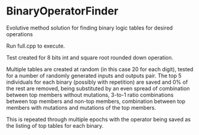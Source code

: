 # BinaryOperatorFinder
Evolutive method solution for finding binary logic tables for desired operations

Run full.cpp to execute.

Test created for 8 bits int and square root rounded down operation.

Multiple tables are created at random (in this case 20 for each digit), tested for a number of randomly generated inputs and outputs pair. The top 5 individuals for each binary (possibly with repetition) are saved and 0% of the rest are removed, being substituted by an even spread of combination between top members without mutations, 3-to-1 ratio combinations between top members and non-top members, combination between top members with mutations and mutations of the top members.

This is repeated through multiple epochs with the operator being saved as the listing of top tables for each binary.

